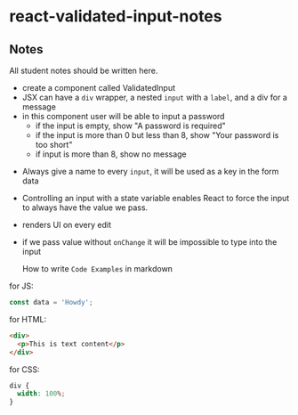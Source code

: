 # react-validated-input-notes

## Notes

All student notes should be written here.

- create a component called ValidatedInput
- JSX can have a `div` wrapper, a nested `input` with a `label`, and a div for a message
- in this component user will be able to input a password
  - if the input is empty, show "A password is required"
  - if the input is more than 0 but less than 8, show "Your password is too short"
  - if input is more than 8, show no message

* Always give a name to every `input`, it will be used as a key in the form data
* Controlling an input with a state variable enables React to force the input to always have the value we pass.
* renders UI on every edit
* if we pass value without `onChange` it will be impossible to type into the input

  How to write `Code Examples` in markdown

for JS:

```javascript
const data = 'Howdy';
```

for HTML:

```html
<div>
  <p>This is text content</p>
</div>
```

for CSS:

```css
div {
  width: 100%;
}
```
